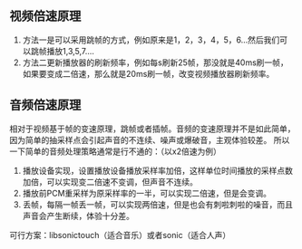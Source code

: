 <!--
 * @Author: xiuquanxu
 * @Company: kaochong
 * @Date: 2021-01-09 15:11:03
 * @LastEditors: xiuquanxu
 * @LastEditTime: 2021-01-09 15:32:32
-->
## 视频倍速原理  
1. 方法一是可以采用跳帧的方式，例如原来是1，2，3，4，5，6...然后我们可以跳帧播放1,3,5,7....  
2. 方法二更新播放器的刷新频率，例如每s刷新25帧，那没就是40ms刷一帧，如果要变成二倍速，那么就是20ms刷一帧，改变视频播放器刷新频率。  

## 音频倍速原理  
相对于视频基于帧的变速原理，跳帧或者插帧。音频的变速原理并不是如此简单，因为简单的抽采样点会引起声音的不连续、噪声或爆破音，主观体验较差。
所以一下简单的音频处理策略通常是行不通的：（以x2倍速为例）

1. 播放设备实现，设置播放设备播放采样率加倍，这样单位时间播放的采样点数加倍，可以实现变二倍速不变调，但声音不连续。
2. 播放前PCM重采样为原采样率的一半，可以实现二倍速，但是会变调。
3. 丢帧，每隔一帧丢一帧，可以实现两倍速，但是也会有刺啦刺啦的噪音，而且声音会产生断续，体验十分差。

可行方案：libsonictouch（适合音乐）或者sonic（适合人声）